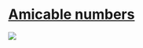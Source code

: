 # [Amicable numbers](https://projecteuler.net/problem=21)

![](https://raw.githubusercontent.com/japaric/eulermark.rs/master/plots/021.png)
